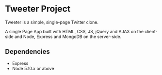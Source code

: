 # Tweeter Project

Tweeter is a simple, single-page Twitter clone.

A single Page App built with HTML, CSS, JS, jQuery and AJAX on the client-side and Node, Express and MongoDB on the server-side.

## Dependencies

- Express
- Node 5.10.x or above
